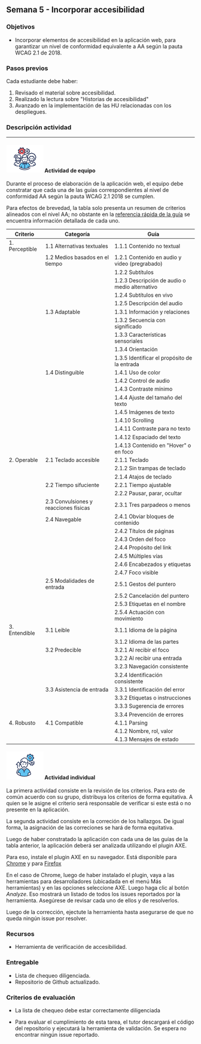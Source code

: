 ## Semana 5 - Incorporar accesibilidad

### Objetivos

- Incorporar elementos de accesibilidad en la aplicación web, para garantizar un nivel de conformidad equivalente a AA según la pauta WCAG 2.1 de 2018.

### Pasos previos

Cada estudiante debe haber:

1.  Revisado el material sobre accesibilidad.
2.  Realizado la lectura sobre "Historias de accesibilidad"
3.  Avanzado en la implementación de las HU relacionadas con los despliegues.

### Descripción actividad

---

#### ![](./../../assets/images/grupo.png) Actividad de equipo

Durante el proceso de elaboración de la aplicación web, el equipo debe constratar que cada una de las guías correspondientes al nivel de conformidad AA según la pauta WCAG 2.1 2018 se cumplen.

Para efectos de brevedad, la tabla solo presenta un resumen de criterios alineados con el nivel AA; no obstante en la [referencia rápida de la guía](https://www.w3.org/WAI/WCAG21/quickref/) se encuentra información detallada de cada uno.

| Criterio       | Categoría                             | Guía                                           |
| -------------- | ------------------------------------- | ---------------------------------------------- |
| 1. Perceptible | 1.1 Alternativas textuales            | 1.1.1 Contenido no textual                     |
|                | 1.2 Medios basados en el tiempo       | 1.2.1 Contenido en audio y video (pregrabado)  |
|                |                                       | 1.2.2 Subtítulos                               |
|                |                                       | 1.2.3 Descripción de audio o medio alternativo |
|                |                                       | 1.2.4 Subtítulos en vivo                       |
|                |                                       | 1.2.5 Descripción del audio                    |
|                | 1.3 Adaptable                         | 1.3.1 Información y relaciones                 |
|                |                                       | 1.3.2 Secuencia con significado                |
|                |                                       | 1.3.3 Características sensoriales              |
|                |                                       | 1.3.4 Orientación                              |
|                |                                       | 1.3.5 Identificar el propósito de la entrada   |
|                | 1.4 Distinguible                      | 1.4.1 Uso de color                             |
|                |                                       | 1.4.2 Control de audio                         |
|                |                                       | 1.4.3 Contraste mínimo                         |
|                |                                       | 1.4.4 Ajuste del tamaño del texto              |
|                |                                       | 1.4.5 Imágenes de texto                        |
|                |                                       | 1.4.10 Scrolling                               |
|                |                                       | 1.4.11 Contraste para no texto                 |
|                |                                       | 1.4.12 Espaciado del texto                     |
|                |                                       | 1.4.13 Contenido en "Hover" o en foco          |
| 2. Operable    | 2.1 Teclado accesible                 | 2.1.1 Teclado                                  |
|                |                                       | 2.1.2 Sin trampas de teclado                   |
|                |                                       | 2.1.4 Atajos de teclado                        |
|                | 2.2 Tiempo sifuciente                 | 2.2.1 Tiempo ajustable                         |
|                |                                       | 2.2.2 Pausar, parar, ocultar                   |
|                | 2.3 Convulsiones y reacciones físicas | 2.3.1 Tres parpadeos o menos                   |
|                | 2.4 Navegable                         | 2.4.1 Obviar bloques de contenido              |
|                |                                       | 2.4.2 Títulos de páginas                       |
|                |                                       | 2.4.3 Orden del foco                           |
|                |                                       | 2.4.4 Propósito del link                       |
|                |                                       | 2.4.5 Múltiples vías                           |
|                |                                       | 2.4.6 Encabezados y etiquetas                  |
|                |                                       | 2.4.7 Foco visible                             |
|                | 2.5 Modalidades de entrada            | 2.5.1 Gestos del puntero                       |
|                |                                       | 2.5.2 Cancelación del puntero                  |
|                |                                       | 2.5.3 Etiquetas en el nombre                   |
|                |                                       | 2.5.4 Actuación con movimiento                 |
| 3. Entendible  | 3.1 Leible                            | 3.1.1 Idioma de la página                      |
|                |                                       | 3.1.2 Idioma de las partes                     |
|                | 3.2 Predecible                        | 3.2.1 Al recibir el foco                       |
|                |                                       | 3.2.2 Al recibir una entrada                   |
|                |                                       | 3.2.3 Navegación consistente                   |
|                |                                       | 3.2.4 Identificación consistente               |
|                | 3.3 Asistencia de entrada             | 3.3.1 Identificación del error                 |
|                |                                       | 3.3.2 Etiquetas o instrucciones                |
|                |                                       | 3.3.3 Sugerencia de errores                    |
|                |                                       | 3.3.4 Prevención de errores                    |
| 4. Robusto     | 4.1 Compatible                        | 4.1.1 Parsing                                  |
|                |                                       | 4.1.2 Nombre, rol, valor                       |
|                |                                       | 4.1.3 Mensajes de estado                       |

#### ![](./../../assets/images/individuo.png) Actividad individual

La primera actividad consiste en la revisión de los criterios. Para esto de común acuerdo con su grupo, distribuya los criterios de forma equitativa. A quien se le asigne el criterio será responsable de verificar si este está o no presente en la aplicación.

La segunda actividad consiste en la correción de los hallazgos. De igual forma, la asignación de las correciones se hará de forma equitativa.

Luego de haber constratado la aplicación con cada una de las guías de la tabla anterior, la aplicación deberá ser analizada utilizando el plugin AXE.

Para eso, instale el plugin AXE en su navegador. Está disponible para [Chrome](https://chrome.google.com/webstore/detail/axe-web-accessibility-tes/) y para [Firefox](https://addons.mozilla.org/es/firefox/addon/axe-devtools/)

En el caso de Chrome, luego de haber instalado el plugin, vaya a las herramientas para desarrolladores (ubicadada en el menú Más herramientas) y en las opciones seleccione AXE. Luego haga clic al botón _Analyze_. Eso mostrará un listado de todos los issues reportados por la herramienta. Asegúrese de revisar cada uno de ellos y de resolverlos.

Luego de la corrección, ejectute la herramienta hasta asegurarse de que no queda ningún issue por resolver.

### Recursos

- Herramienta de verificación de accesibilidad.

### Entregable

- Lista de chequeo diligenciada.
- Repositorio de Github actualizado.

### Criterios de evaluación

- La lista de chequeo debe estar correctamente diligenciada

- Para evaluar el cumplimiento de esta tarea, el tutor descargará el código del repositorio y ejecutará la herramienta de validación. Se espera no encontrar ningún issue reportado.
